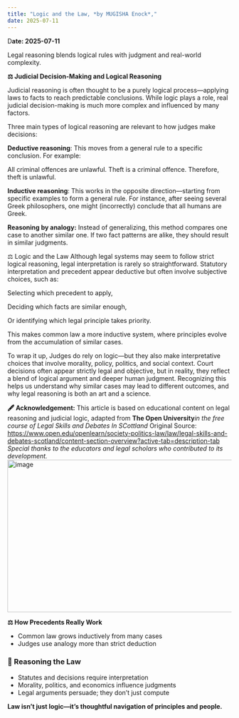 ```yaml
---
title: "Logic and the Law, *by MUGISHA Enock*,"
date: 2025-07-11
---
```

D**ate: 2025-07-11**

Legal reasoning blends logical rules with judgment and real-world complexity.

**⚖️ Judicial Decision-Making and Logical Reasoning**

Judicial reasoning is often thought to be a purely logical process—applying laws to facts to reach predictable conclusions. While logic plays a role, real judicial decision-making is much more complex and influenced by many factors.

Three main types of logical reasoning are relevant to how judges make decisions:

**Deductive reasoning**: This moves from a general rule to a specific conclusion. For example:

All criminal offences are unlawful. Theft is a criminal offence. Therefore, theft is unlawful.

**Inductive reasoning**: This works in the opposite direction—starting from specific examples to form a general rule. For instance, after seeing several Greek philosophers, one might (incorrectly) conclude that all humans are Greek.

**Reasoning by analogy:** Instead of generalizing, this method compares one case to another similar one. If two fact patterns are alike, they should result in similar judgments.

⚖️ Logic and the Law
Although legal systems may seem to follow strict logical reasoning, legal interpretation is rarely so straightforward. Statutory interpretation and precedent appear deductive but often involve subjective choices, such as:

Selecting which precedent to apply,

Deciding which facts are similar enough,

Or identifying which legal principle takes priority.

This makes common law a more inductive system, where principles evolve from the accumulation of similar cases.

To wrap it up, Judges do rely on logic—but they also make interpretative choices that involve morality, policy, politics, and social context. Court decisions often appear strictly legal and objective, but in reality, they reflect a blend of logical argument and deeper human judgment. Recognizing this helps us understand why similar cases may lead to different outcomes, and why legal reasoning is both an art and a science.

**🖋️ Acknowledgement:**
This article is based on educational content on legal reasoning and judicial logic, adapted from **The Open University***in the free course of Legal Skills and Debates In SCottland*
Original Source: https://www.open.edu/openlearn/society-politics-law/law/legal-skills-and-debates-scotland/content-section-overview?active-tab=description-tab
*Special thanks to the educators and legal scholars who contributed to its development.*
<img width="608" height="342" alt="image" src="https://github.com/user-attachments/assets/406fc60c-f953-4244-9e2a-a81c43b367f8" />



**⚖️ How Precedents Really Work**
- Common law grows inductively from many cases
- Judges use analogy more than strict deduction

### 🧠 Reasoning the Law
- Statutes and decisions require interpretation
- Morality, politics, and economics influence judgments
- Legal arguments persuade; they don’t just compute
  

**Law isn’t just logic—it’s thoughtful navigation of principles and people.**
